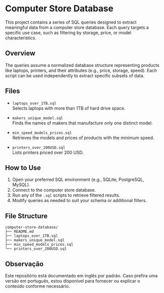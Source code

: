 # Computer Store Database

This project contains a series of SQL queries designed to extract meaningful data from a computer store database. Each query targets a specific use case, such as filtering by storage, price, or model characteristics.

## Overview

The queries assume a normalized database structure representing products like laptops, printers, and their attributes (e.g., price, storage, speed). Each script can be used independently to extract specific subsets of data.

## Files

- `laptops_over_1TB.sql`  
  Selects laptops with more than 1TB of hard drive space.

- `makers_unique_model.sql`  
  Finds the names of makers that manufacture only one distinct model.

- `min_speed_models_prices.sql`  
  Retrieves the models and prices of products with the minimum speed.

- `printers_over_200USD.sql`  
  Lists printers priced over 200 USD.

## How to Use

1. Open your preferred SQL environment (e.g., SQLite, PostgreSQL, MySQL).
2. Connect to the computer store database.
3. Run any of the `.sql` scripts to retrieve filtered results.
4. Modify queries as needed to suit your schema or additional filters.

## File Structure

```plaintext
computer-store-database/
├── README.md
├── laptops_over_1TB.sql
├── makers_unique_model.sql
├── min_speed_models_prices.sql
└── printers_over_200USD.sql
```

## Observação

Este repositório está documentado em inglês por padrão. Caso prefira uma versão em português, estou disponível para fornecer ou explicar o conteúdo conforme necessário.